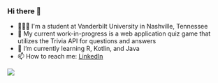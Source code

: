 ### Hi there 👋

<!--
**Lyton505/Lyton505** is a ✨ _special_ ✨ repository because its `README.md` (this file) appears on your GitHub profile.

Here are some ideas to get you started:

- 🔭 I’m currently working on ...
- 🌱 I’m currently learning ..
- 👯 I’m looking to collaborate on ...
- 🤔 I’m looking for help with ...
- 💬 Ask me about ...
- 📫 How to reach me: ...
- 😄 Pronouns: ...
- ⚡ Fun fact: ...
-->

- 👨🏽‍🎓 I'm a student at Vanderbilt University in Nashville, Tennessee
- 🔭 My current work-in-progress is a web application quiz game that utilizes the Trivia API for questions and answers
- 🌱 I’m currently learning R, Kotlin, and Java
- 📫 How to reach me: [LinkedIn](https://www.linkedin.com/in/lytonmhlanga/)


<a href="https://github.com/Lyton505">
  <img align="center" src="https://github-readme-stats.vercel.app/api/top-langs?username=anuraghazra&layout=compact&langs_count=6&card_width=320"/>
</a>
